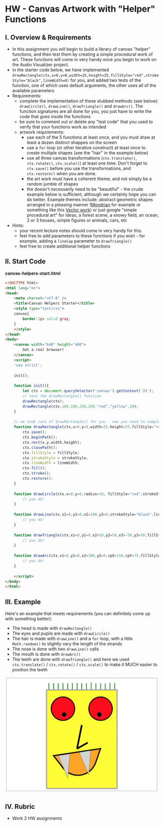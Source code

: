 # HW - Canvas Artwork with "Helper" Functions

## I. Overview & Requirements
- In this assignment you will begin to build a library of canvas "helper" functions, and then test them by creating a simple procedural work of art. These functions will come in very handy once you begin to work on the Audio Visualizer project.
- In the starter code below, we have implemented `drawRectangle(ctx,x=0,y=0,width=25,height=25,fillStyle="red",strokeStyle="black",lineWidth=0)` for you, and added two tests of the function, one of which uses default arguments, the other uses all of the available parameters
- Requirements:
  - complete the implementation of these stubbed methods (see below): `drawCircle()`, `drawLine()`, `drawTriangle()` and `drawArc()`. The function signatures are all done for you, you just have to write the code that goes inside the functions
  - be sure to comment out or delete any "test code" that you used to verify that your functions work as intended
  - artwork requirements:
    - use each of the 5 functions at least once, and you must draw at least a dozen distinct shappes on the screen
    - use a `for` loop (or other iterative construct) at least once to create multiple shapes (see the "hair" in the example below)
    - use all three canvas transformations (`ctx.translate()`, `ctx.rotate()`, `ctx.scale()`) at least one time. Don't forget to `ctx.save()` before you use the transformations, and `ctx.restore()` when you are done.
    - the art work must have a coherent theme, and not simply be a random jumble of shapes
    - the doesn't necessarily need to be "beautiful" - the crude example below is sufficient, although we certainly hope you can do better. Example themes include: abstract geometric shapes arranged in a pleasing manner ([Mondrian](https://en.wikipedia.org/wiki/Piet_Mondrian) for example or something like this [Vector work](https://www.123rf.com/photo_85367242_stock-vector-vector-minimal-covers-procedural-design-futuristic-minimalistic-layout-conceptual-generative-backgro.html)) or just google "simple procedural art" for ideas, a forest scene, a snowy field, an ocean, 2 or 3 houses, simple figures or animals, cars, etc
- Hints:
  - your recent lecture notes should come in very handy for this
  - feel free to add parameters to these functions if you wish - for example, adding a `lineCap` parameter to `drawTriangle()`
  - feel free to create additional helper functions

## II. Start Code

**canvas-helpers-start.html**
```html
<!DOCTYPE html>
<html lang="en">
<head>
	<meta charset="utf-8" />
	<title>Canvas Helpers Starter</title>
	<style type="text/css">
	canvas{
		border:1px solid gray;
	}
	</style>
</head>
<body>
	<canvas width="640" height="480">
		Get a real browser!
	</canvas>
	<script>
	'use strict';
		
	init();
	
	function init(){
		let ctx = document.querySelector('canvas').getContext('2d');
		// test the drawRectangle() function
		drawRectangle(ctx);
		drawRectangle(ctx,100,100,250,250,"red","yellow",10);
	}
	
	// we took care of drawRectangle() for you - now you need to complete the other 4 functions
	function drawRectangle(ctx,x=0,y=0,width=25,height=25,fillStyle="red",strokeStyle="black",lineWidth=0){
		ctx.save();                
		ctx.beginPath();            
		ctx.rect(x,y,width,height);   
		ctx.closePath(); 
		ctx.fillStyle = fillStyle;
		ctx.strokeStyle = strokeStyle;    
		ctx.lineWidth = lineWidth;  
		ctx.fill();              
		ctx.stroke();                            
		ctx.restore();             
	}
	
	function drawCircle(ctx,x=0,y=0,radius=10, fillStyle="red",strokeStyle="black",lineWidth=0,startAngle=0,endAngle=Math.PI*2){
		// you do!
	}
	
	function drawLine(ctx,x1=0,y1=0,x2=100,y2=0,strokeStyle="black",lineWidth=5){
		// you do!
	}
	
	function drawTriangle(ctx,x1=0,y1=0,x2=50,y2=50,x3=-50,y3=50,fillStyle="red",strokeStyle="black",lineWidth=5){
		// you do!
	}
	
	function drawArc(ctx,x1=0,y1=0,x2=300,y2=0,cpX=150,cpY=75,fillStyle="red",strokeStyle="black",lineWidth=5){
		// you do!
	}
	
	</script>
</body>
</html>
```


## III. Example

Here's an example that meets requirements (you can definitely come up with something better):
- The head is made with `drawRectangle()`
- The eyes and pupils are made with `drawCircle()`
- The hair is made with `drawLine()` and a `for` loop, with a little `Math.random()` to slightly vary the length of the strands
- The nose is done with two `drawLine()` calls
- The mouth is done with `drawArc()`
- The teeth are done with `drawTriangle()` and here we used `ctx.translate()` / `ctx.rotate()` / `ctx.scale()` to make it MUCH easier to position the teeth

![monster](./_images/HW-canvas-helpers-done.jpg)


## IV. Rubric
- Work 2 HW assignments
